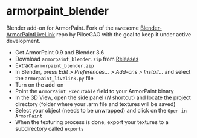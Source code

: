# armorpaint_blender

Blender add-on for ArmorPaint. Fork of the awesome [Blender-ArmorPaintLiveLink](https://github.com/PiloeGAO/Blender-ArmorPaintLiveLink) repo by PiloeGAO with the goal to keep it under active development.

- Get ArmorPaint 0.9 and Blender 3.6
- Download `armorpaint_blender.zip` from [Releases](https://github.com/armory3d/armorpaint_blender/releases)
- Extract `armorpaint_blender.zip`
- In Blender, press *Edit > Preferences... > Add-ons > Install...* and select the `armorpaint_livelink.py` file
- Turn on the add-on
- Point the `ArmorPaint Executable` field to your ArmorPaint binary
- In the 3D View, open the side panel (*N* shortcut) and locate the project directory (folder where your .arm file and textures will be saved)
- Select your object (needs to be unwrapped) and click on the `Open in ArmorPaint`
- When the texturing process is done, export your textures to a subdirectory called `exports`

